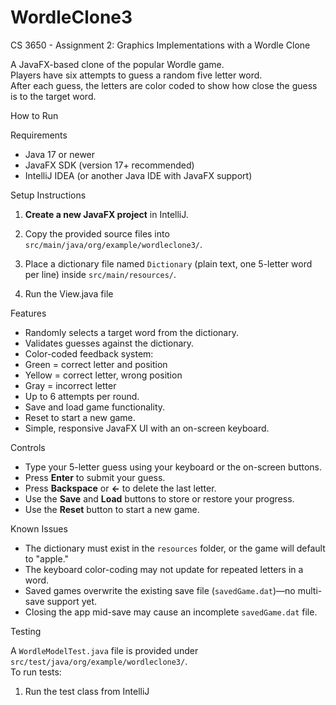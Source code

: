 # WordleClone3
CS 3650 - Assignment 2: Graphics Implementations with a Wordle Clone


A JavaFX-based clone of the popular Wordle game.  
Players have six attempts to guess a random five letter word.  
After each guess, the letters are color coded to show how close the guess is to the target word.


How to Run

Requirements
- Java 17 or newer  
- JavaFX SDK (version 17+ recommended)
- IntelliJ IDEA (or another Java IDE with JavaFX support)

Setup Instructions

1. **Create a new JavaFX project** in IntelliJ.  
2. Copy the provided source files into `src/main/java/org/example/wordleclone3/`.  
3. Place a dictionary file named `Dictionary` (plain text, one 5-letter word per line) inside `src/main/resources/`.  

5. Run the View.java file



Features

- Randomly selects a target word from the dictionary.  
- Validates guesses against the dictionary.  
- Color-coded feedback system:  
- Green = correct letter and position  
- Yellow = correct letter, wrong position  
- Gray = incorrect letter  
- Up to 6 attempts per round.  
- Save and load game functionality.  
- Reset to start a new game.  
- Simple, responsive JavaFX UI with an on-screen keyboard.  



Controls

- Type your 5-letter guess using your keyboard or the on-screen buttons.  
- Press **Enter** to submit your guess.  
- Press **Backspace** or **←** to delete the last letter.  
- Use the **Save** and **Load** buttons to store or restore your progress.  
- Use the **Reset** button to start a new game.



Known Issues

- The dictionary must exist in the `resources` folder, or the game will default to "apple."  
- The keyboard color-coding may not update for repeated letters in a word.  
- Saved games overwrite the existing save file (`savedGame.dat`)—no multi-save support yet.  
- Closing the app mid-save may cause an incomplete `savedGame.dat` file.



Testing

A `WordleModelTest.java` file is provided under `src/test/java/org/example/wordleclone3/`.  
To run tests:

1. Run the test class from IntelliJ 
